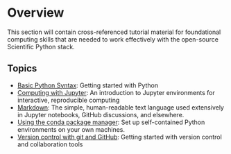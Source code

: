 # Overview

This section will contain cross-referenced tutorial material for foundational computing skills that are needed to work effectively with the open-source Scientific Python stack.

## Topics

- [Basic Python Syntax](basic-python): Getting started with Python
- [Computing with Jupyter](jupyter): An introduction to Jupyter environments for interactive, reproducible computing
- [Markdown](markdown): The simple, human-readable text language used extensively in Jupyter notebooks, GitHub discussions, and elsewhere.
- [Using the conda package manager](conda): Set up self-contained Python environments on your own machines.
- [Version control with git and GitHub](version-control): Getting started with version control and collaboration tools
